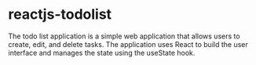 # reactjs-todolist
 The todo list application is a simple web application that allows users to create, edit, and delete tasks. The application uses React to build the user interface and manages the state using the useState hook.
